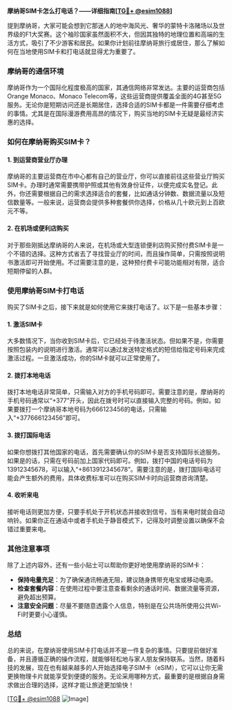 **摩纳哥SIM卡怎么打电话？——详细指南[[TG💪+ @esim1088](https://t.me/s/esim1088)]**

提到摩纳哥，大家可能会想到它那迷人的地中海风光、奢华的蒙特卡洛赌场以及世界级的F1大奖赛。这个袖珍国家虽然面积不大，但因其独特的地理位置和高端的生活方式，吸引了不少游客和居民。如果你计划前往摩纳哥旅行或居住，那么了解如何在当地使用SIM卡和打电话就显得尤为重要了。

### 摩纳哥的通信环境

摩纳哥作为一个国际化程度极高的国家，其通信网络非常发达。主要的运营商包括Orange Monaco、Monaco Telecom等，这些运营商提供覆盖全面的4G甚至5G服务。无论你是短期访问还是长期居住，选择合适的SIM卡都是一件需要仔细考虑的事情。尤其是在国际漫游费用高昂的情况下，购买当地的SIM卡无疑是最经济实惠的选择。

### 如何在摩纳哥购买SIM卡？

#### 1. 到运营商营业厅办理

摩纳哥的主要运营商在市中心都有自己的营业厅，你可以直接前往这些营业厅购买SIM卡。办理时通常需要携带护照或其他有效身份证件，以便完成实名登记。此外，你还需要根据自己的需求选择适合的套餐，比如通话分钟数、数据流量以及短信数量等。一般来说，运营商会提供多种套餐供你选择，价格从几十欧元到上百欧元不等。

#### 2. 在机场或便利店购买

对于那些刚抵达摩纳哥的人来说，在机场或大型连锁便利店购买预付费SIM卡是一个不错的选择。这种方式省去了寻找营业厅的时间，而且操作简单，只需按照说明书激活即可开始使用。不过需要注意的是，这种预付费卡可能功能相对有限，适合短期停留的人群。

### 使用摩纳哥SIM卡打电话

购买了SIM卡之后，接下来就是如何使用它来拨打电话了。以下是一些基本步骤：

#### 1. 激活SIM卡

大多数情况下，当你收到SIM卡后，它已经处于待激活状态。但如果不是，你需要按照包装内的说明进行激活。通常可以通过发送特定格式的短信给指定号码来完成激活过程。一旦激活成功，你的SIM卡就可以正常使用了。

#### 2. 拨打本地电话

拨打本地电话非常简单，只需输入对方的手机号码即可。需要注意的是，摩纳哥的手机号码通常以“+377”开头，因此在拨号时可以直接输入完整的号码。例如，如果要拨打一个摩纳哥本地号码为666123456的电话，只需输入“+377666123456”即可。

#### 3. 拨打国际电话

如果你想拨打其他国家的电话，首先需要确认你的SIM卡是否支持国际长途服务。如果是的话，只需在号码前加上国家代码即可。例如，拨打中国的电话号码为13912345678，可以输入“+8613912345678”。需要注意的是，拨打国际电话可能会产生额外的费用，具体收费标准可以在购买SIM卡时向运营商咨询清楚。

#### 4. 收听来电

接听电话则更加方便，只要手机处于开机状态并接收到信号，当有来电时就会自动响铃。如果你正在通话中或者手机处于静音模式下，记得及时调整设置以确保不会错过重要来电。

### 其他注意事项

除了上述内容外，还有一些小贴士可以帮助你更好地使用摩纳哥的SIM卡：

- **保持电量充足**：为了确保通讯畅通无阻，建议随身携带充电宝或移动电源。
- **检查套餐内容**：在使用过程中要注意查看剩余的通话时间、数据流量等资源，避免超出预算。
- **注意安全问题**：尽量不要随意透露个人信息，特别是在公共场所使用公共Wi-Fi时更要小心谨慎。

### 总结

总的来说，在摩纳哥使用SIM卡打电话并不是一件复杂的事情。只要提前做好准备，并且遵循正确的操作流程，就能够轻松地与家人朋友保持联系。当然，随着科技的发展，现在也有越来越多的人开始选择电子SIM卡（eSIM），它可以让你无需更换物理卡片就能享受到便捷的服务。无论采用哪种方式，最重要的是根据自身需求做出合理的选择，这样才能让旅途更加愉快！

[[TG💪+ @esim1088](https://t.me/s/esim1088) ![Image](https://i.postimg.cc/4NQfJmqS/Snipaste-2025-05-13-00-14-12.png)]